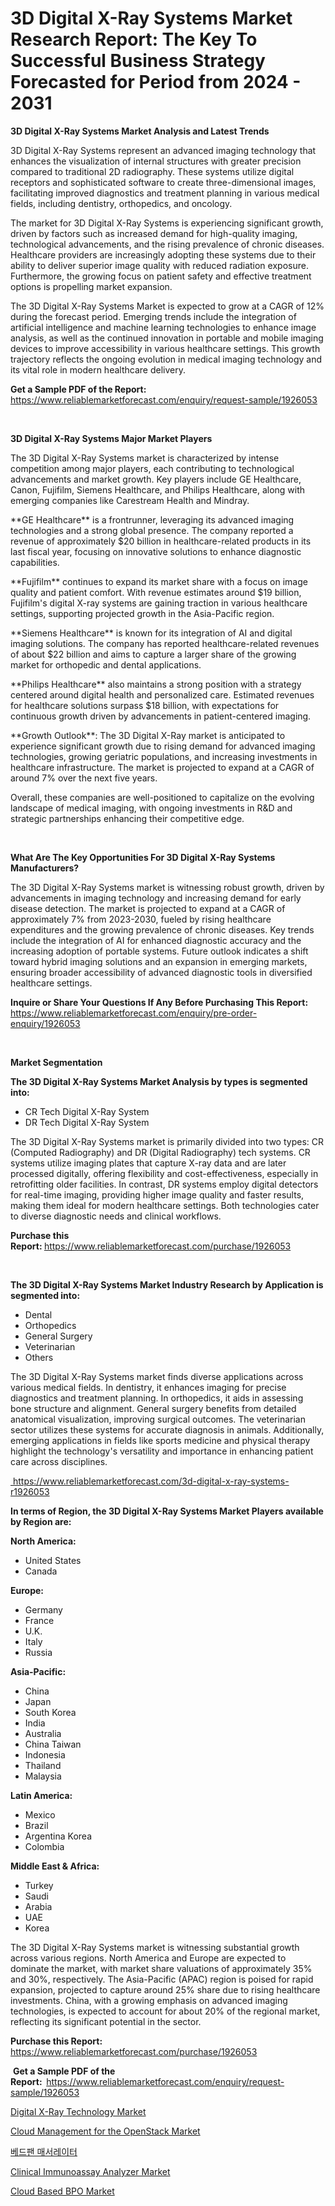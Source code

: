 <p><h1>3D Digital X-Ray Systems Market Research Report: The Key To Successful Business Strategy Forecasted for Period from 2024 - 2031</h1></p><p><strong>3D Digital X-Ray Systems Market Analysis and Latest Trends</strong></p>
<p><p>3D Digital X-Ray Systems represent an advanced imaging technology that enhances the visualization of internal structures with greater precision compared to traditional 2D radiography. These systems utilize digital receptors and sophisticated software to create three-dimensional images, facilitating improved diagnostics and treatment planning in various medical fields, including dentistry, orthopedics, and oncology.</p><p>The market for 3D Digital X-Ray Systems is experiencing significant growth, driven by factors such as increased demand for high-quality imaging, technological advancements, and the rising prevalence of chronic diseases. Healthcare providers are increasingly adopting these systems due to their ability to deliver superior image quality with reduced radiation exposure. Furthermore, the growing focus on patient safety and effective treatment options is propelling market expansion.</p><p>The 3D Digital X-Ray Systems Market is expected to grow at a CAGR of 12% during the forecast period. Emerging trends include the integration of artificial intelligence and machine learning technologies to enhance image analysis, as well as the continued innovation in portable and mobile imaging devices to improve accessibility in various healthcare settings. This growth trajectory reflects the ongoing evolution in medical imaging technology and its vital role in modern healthcare delivery.</p></p>
<p><strong>Get a Sample PDF of the Report:&nbsp;</strong> <a href="https://www.reliablemarketforecast.com/enquiry/request-sample/1926053?utm_campaign=1125&utm_medium=2&utm_source=Github&utm_content=ia&utm_term=25102024&utm_id=3d-digital-x-ray-systems">https://www.reliablemarketforecast.com/enquiry/request-sample/1926053</a></p>
<p>&nbsp;</p>
<p><strong>3D Digital X-Ray Systems Major Market Players</strong></p>
<p><p>The 3D Digital X-Ray Systems market is characterized by intense competition among major players, each contributing to technological advancements and market growth. Key players include GE Healthcare, Canon, Fujifilm, Siemens Healthcare, and Philips Healthcare, along with emerging companies like Carestream Health and Mindray.</p><p>**GE Healthcare** is a frontrunner, leveraging its advanced imaging technologies and a strong global presence. The company reported a revenue of approximately $20 billion in healthcare-related products in its last fiscal year, focusing on innovative solutions to enhance diagnostic capabilities.</p><p>**Fujifilm** continues to expand its market share with a focus on image quality and patient comfort. With revenue estimates around $19 billion, Fujifilm's digital X-ray systems are gaining traction in various healthcare settings, supporting projected growth in the Asia-Pacific region.</p><p>**Siemens Healthcare** is known for its integration of AI and digital imaging solutions. The company has reported healthcare-related revenues of about $22 billion and aims to capture a larger share of the growing market for orthopedic and dental applications.</p><p>**Philips Healthcare** also maintains a strong position with a strategy centered around digital health and personalized care. Estimated revenues for healthcare solutions surpass $18 billion, with expectations for continuous growth driven by advancements in patient-centered imaging.</p><p>**Growth Outlook**: The 3D Digital X-Ray market is anticipated to experience significant growth due to rising demand for advanced imaging technologies, growing geriatric populations, and increasing investments in healthcare infrastructure. The market is projected to expand at a CAGR of around 7% over the next five years.</p><p>Overall, these companies are well-positioned to capitalize on the evolving landscape of medical imaging, with ongoing investments in R&D and strategic partnerships enhancing their competitive edge.</p></p>
<p>&nbsp;</p>
<p><strong>What Are The Key Opportunities For 3D Digital X-Ray Systems Manufacturers?</strong></p>
<p><p>The 3D Digital X-Ray Systems market is witnessing robust growth, driven by advancements in imaging technology and increasing demand for early disease detection. The market is projected to expand at a CAGR of approximately 7% from 2023-2030, fueled by rising healthcare expenditures and the growing prevalence of chronic diseases. Key trends include the integration of AI for enhanced diagnostic accuracy and the increasing adoption of portable systems. Future outlook indicates a shift toward hybrid imaging solutions and an expansion in emerging markets, ensuring broader accessibility of advanced diagnostic tools in diversified healthcare settings.</p></p>
<p><strong>Inquire or Share Your Questions If Any Before Purchasing This Report:</strong> <a href="https://www.reliablemarketforecast.com/enquiry/pre-order-enquiry/1926053?utm_campaign=1125&utm_medium=2&utm_source=Github&utm_content=ia&utm_term=25102024&utm_id=3d-digital-x-ray-systems">https://www.reliablemarketforecast.com/enquiry/pre-order-enquiry/1926053</a></p>
<p>&nbsp;</p>
<p><strong>Market Segmentation</strong></p>
<p><strong>The 3D Digital X-Ray Systems Market Analysis by types is segmented into:</strong></p>
<p><ul><li>CR Tech Digital X-Ray System</li><li>DR Tech Digital X-Ray System</li></ul></p>
<p><p>The 3D Digital X-Ray Systems market is primarily divided into two types: CR (Computed Radiography) and DR (Digital Radiography) tech systems. CR systems utilize imaging plates that capture X-ray data and are later processed digitally, offering flexibility and cost-effectiveness, especially in retrofitting older facilities. In contrast, DR systems employ digital detectors for real-time imaging, providing higher image quality and faster results, making them ideal for modern healthcare settings. Both technologies cater to diverse diagnostic needs and clinical workflows.</p></p>
<p><strong>Purchase this Report:&nbsp;</strong><a href="https://www.reliablemarketforecast.com/purchase/1926053?utm_campaign=1125&utm_medium=2&utm_source=Github&utm_content=ia&utm_term=25102024&utm_id=3d-digital-x-ray-systems">https://www.reliablemarketforecast.com/purchase/1926053</a></p>
<p>&nbsp;</p>
<p><strong>The 3D Digital X-Ray Systems Market Industry Research by Application is segmented into:</strong></p>
<p><ul><li>Dental</li><li>Orthopedics</li><li>General Surgery</li><li>Veterinarian</li><li>Others</li></ul></p>
<p><p>The 3D Digital X-Ray Systems market finds diverse applications across various medical fields. In dentistry, it enhances imaging for precise diagnostics and treatment planning. In orthopedics, it aids in assessing bone structure and alignment. General surgery benefits from detailed anatomical visualization, improving surgical outcomes. The veterinarian sector utilizes these systems for accurate diagnosis in animals. Additionally, emerging applications in fields like sports medicine and physical therapy highlight the technology's versatility and importance in enhancing patient care across disciplines.</p></p>
<p><a href="https://www.reliablemarketforecast.com/3d-digital-x-ray-systems-r1926053?utm_campaign=1125&utm_medium=2&utm_source=Github&utm_content=ia&utm_term=25102024&utm_id=3d-digital-x-ray-systems">&nbsp;https://www.reliablemarketforecast.com/3d-digital-x-ray-systems-r1926053</a></p>
<p><strong>In terms of Region, the 3D Digital X-Ray Systems Market Players available by Region are:</strong></p>
<p>
    <p> <strong> North America: </strong>
        <ul>
            <li>United States</li>
            <li>Canada</li>
        </ul>
        </p> 
    <p> <strong> Europe: </strong>
        <ul>
            <li>Germany</li>
            <li>France</li>
            <li>U.K.</li>
            <li>Italy</li>
            <li>Russia</li>
        </ul>
        </p> 
    <p> <strong> Asia-Pacific: </strong>
        <ul>
            <li>China</li>
            <li>Japan</li>
            <li>South Korea</li>
            <li>India</li>
            <li>Australia</li>
            <li>China Taiwan</li>
            <li>Indonesia</li>
            <li>Thailand</li>
            <li>Malaysia</li>
        </ul>
        </p> 
    <p> <strong> Latin America: </strong>
        <ul>
            <li>Mexico</li>
            <li>Brazil</li>
            <li>Argentina Korea</li>
            <li>Colombia</li>
        </ul>
        </p> 
    <p> <strong> Middle East & Africa: </strong>
        <ul>
            <li>Turkey</li>
            <li>Saudi</li>
            <li>Arabia</li>
            <li>UAE</li>
            <li>Korea</li>
        </ul>
    </p>
    </p>
<p><p>The 3D Digital X-Ray Systems market is witnessing substantial growth across various regions. North America and Europe are expected to dominate the market, with market share valuations of approximately 35% and 30%, respectively. The Asia-Pacific (APAC) region is poised for rapid expansion, projected to capture around 25% share due to rising healthcare investments. China, with a growing emphasis on advanced imaging technologies, is expected to account for about 20% of the regional market, reflecting its significant potential in the sector.</p></p>
<p><strong>Purchase this Report: </strong><a href="https://www.reliablemarketforecast.com/purchase/1926053?utm_campaign=1125&utm_medium=2&utm_source=Github&utm_content=ia&utm_term=25102024&utm_id=3d-digital-x-ray-systems">https://www.reliablemarketforecast.com/purchase/1926053</a></p>
<p>&nbsp;<strong>Get a Sample PDF of the Report:&nbsp;&nbsp;</strong><a href="https://www.reliablemarketforecast.com/enquiry/request-sample/1926053?utm_campaign=1125&utm_medium=2&utm_source=Github&utm_content=ia&utm_term=25102024&utm_id=3d-digital-x-ray-systems">https://www.reliablemarketforecast.com/enquiry/request-sample/1926053</a></p>
<p><strong></strong></p>
<p><p><a href="https://github.com/vimar16th/Market-Research-Report-List-6/blob/main/digital-x-ray-technology-market.md?utm_campaign=1125&utm_medium=2&utm_source=Github&utm_content=ia&utm_term=25102024&utm_id=3d-digital-x-ray-systems">Digital X-Ray Technology Market</a></p><p><a href="https://www.linkedin.com/pulse/strategic-market-insights-global-cloud-management-openstack-2024-gmszf?utm_campaign=1125&utm_medium=2&utm_source=Github&utm_content=ia&utm_term=25102024&utm_id=3d-digital-x-ray-systems">Cloud Management for the OpenStack Market</a></p><p><a href="https://github.com/laholand/Market-Research-Report-List-6/blob/main/808375820319.md?utm_campaign=1125&utm_medium=2&utm_source=Github&utm_content=ia&utm_term=25102024&utm_id=3d-digital-x-ray-systems">베드팬 매서레이터</a></p><p><a href="https://www.linkedin.com/pulse/clinical-immunoassay-analyzer-market-outlook-share-analysis-fmxif?utm_campaign=1125&utm_medium=2&utm_source=Github&utm_content=ia&utm_term=25102024&utm_id=3d-digital-x-ray-systems">Clinical Immunoassay Analyzer Market</a></p><p><a href="https://www.linkedin.com/pulse/investing-cloud-based-bpo-market-trends-leading-products-nsjkf?utm_campaign=1125&utm_medium=2&utm_source=Github&utm_content=ia&utm_term=25102024&utm_id=3d-digital-x-ray-systems">Cloud Based BPO Market</a></p></p>
